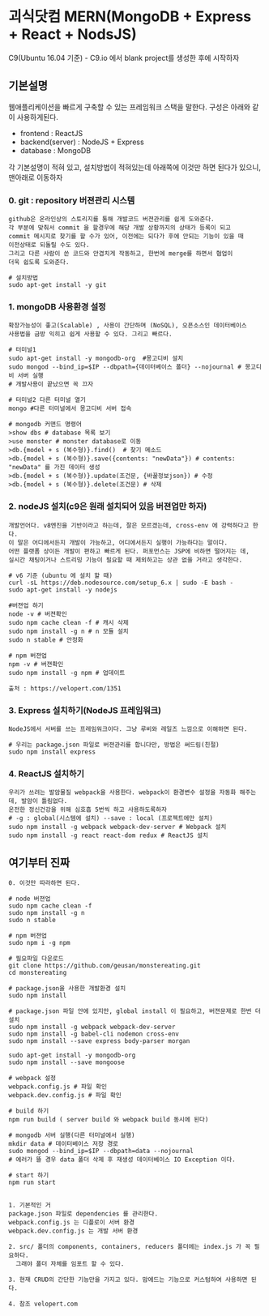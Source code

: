 # 괴식닷컴 MERN(MongoDB + Express + React + NodsJS)
C9(Ubuntu 16.04 기준) - C9.io 에서 blank project를 생성한 후에 시작하자

## 기본설명
웹애플리케이션을 빠르게 구축할 수 있는 프레임워크 스택을 말한다.  구성은 아래와 같이 사용하게된다.
- frontend : ReactJS
- backend(server) : NodeJS + Express
- database : MongoDB

각 기본설명이 적혀 있고, 설치방법이 적혀있는데 아래쪽에 이것만 하면 된다가 있으니, 맨아래로 이동하자


### 0. git : repository 버젼관리 시스템
    github은 온라인상의 스토리지를 통해 개발코드 버젼관리를 쉽게 도와준다. 
    각 부분에 맞춰서 commit 을 할경우에 해당 개발 상황까지의 상태가 등록이 되고
    commit 메시지로 찾기를 할 수가 있어, 이전에는 되다가 후에 안되는 기능이 있을 때
    이전상태로 되돌릴 수도 있다. 
    그리고 다른 사람이 쓴 코드와 안겹치게 작동하고, 한번에 merge를 하면서 협업이
    더욱 쉽도록 도와준다.
    
    # 설치방법
    sudo apt-get install -y git
    
### 1. mongoDB 사용환경 설정
    확장가능성이 좋고(Scalable) , 사용이 간단하며 (NoSQL), 오픈소스인 데이터베이스
    사용법을 금방 익히고 쉽게 사용할 수 있다. 그리고 빠르다.
    
    # 터미널1
    sudo apt-get install -y mongodb-org  #몽고디비 설치
    sudo mongod --bind_ip=$IP --dbpath={데이터베이스 폴더} --nojournal # 몽고디비 서버 실행
    # 개발사용이 끝났으면 꼭 끄자
    
    # 터미널2 다른 터미널 열기
    mongo #다른 터미널에서 몽고디비 서버 접속
    
    # mongodb 커맨드 명령어
    >show dbs # database 목록 보기
    >use monster # monster database로 이동
    >db.{model + s (복수형)}.find()  # 찾기 메소드
    >db.{model + s (복수형)}.save({contents: "newData"}) # contents: "newData" 를 가진 데이터 생성
    >db.{model + s (복수형)}.update(조건문, {바꿀정보json}) # 수정
    >db.{model + s (복수형)}.delete(조건문) # 삭제
    
    
    
### 2. nodeJS 설치(c9은 원래 설치되어 있음 버젼업만 하자)
    개발언어다. v8엔진을 기반이라고 하는데, 잘은 모르겠는데, cross-env 에 강력하다고 한다.
    이 말은 어디에서든지 개발이 가능하고, 어디에서든지 실행이 가능하다는 말이다.
    어떤 플랫폼 상이든 개발이 편하고 빠르게 된다. 퍼포먼스는 JSP에 비하면 떨어지는 데,
    실시간 채팅이거나 스트리밍 기능이 필요할 때 제외하고는 상관 없을 거라고 생각한다.
    
    # v6 기준 (ubuntu 에 설치 할 때)
    curl -sL https://deb.nodesource.com/setup_6.x | sudo -E bash -
    sudo apt-get install -y nodejs
    
    #버젼업 하기
    node -v # 버젼확인
    sudo npm cache clean -f # 캐시 삭제
    sudo npm install -g n # n 모듈 설치
    sudo n stable # 안정화
    
    # npm 버젼업
    npm -v # 버젼확인
    sudo npm install -g npm # 업데이트
    
    출처 : https://velopert.com/1351
    
    
### 3. Express 설치하기(NodeJS 프레임워크)
    NodeJS에서 서버를 쓰는 프레임워크이다. 그냥 루비와 레일즈 느낌으로 이해하면 된다.
    
    # 우리는 package.json 파일로 버젼관리를 합니다만, 방법은 써드림(친절)
    sudo npm install express
    

### 4. ReactJS 설치하기
    우리가 쓰려는 발암물질 webpack을 사용한다. webpack이 환경변수 설정을 자동화 해주는데, 발암이 틀림없다.
    온전한 정신건강을 위해 심호흡 5번씩 하고 사용하도록하자
    # -g : global(시스템에 설치) --save : local (프로젝트에만 설치)
    sudo npm install -g webpack webpack-dev-server # Webpack 설치
    sudo npm install -g react react-dom redux # ReactJS 설치 
    
    

## 여기부터 진짜
    0. 이것만 따라하면 된다.
    
    # node 버젼업
    sudo npm cache clean -f
    sudo npm install -g n
    sudo n stable
    
    # npm 버젼업
    sudo npm i -g npm
    
    # 필요파일 다운로드
    git clone https://github.com/geusan/monstereating.git
    cd monstereating
    
    # package.json을 사용한 개발환경 설치
    sudo npm install
    
    # package.json 파일 안에 있지만, global install 이 필요하고, 버젼문제로 한번 더 설치
    sudo npm install -g webpack webpack-dev-server
    sudo npm install -g babel-cli nodemon cross-env
    sudo npm install --save express body-parser morgan
    
    sudo apt-get install -y mongodb-org
    sudo npm install --save mongoose
    
    # webpack 설정
    webpack.config.js # 파일 확인
    webpack.dev.config.js # 파일 확인
    
    # build 하기
    npm run build ( server build 와 webpack build 동시에 된다)
    
    # mongodb 서버 실행(다른 터미널에서 실행)
    mkdir data # 데이터베이스 저장 경로
    sudo mongod --bind_ip=$IP --dbpath=data --nojournal 
    # 에러가 뜰 경우 data 폴더 삭제 후 재생성 데이터베이스 IO Exception 이다.
    
    # start 하기
    npm run start 
    
    
    1. 기본적인 거
    package.json 파일로 dependencies 를 관리한다.
    webpack.config.js 는 디플로이 서버 환경
    webpack.dev.config.js 는 개발 서버 환경
    
    2. src/ 폴더의 components, containers, reducers 폴더에는 index.js 가 꼭 필요하다. 
      그래야 폴더 자체를 임포트 할 수 있다.
    
    3. 현재 CRUD의 간단한 기능만을 가지고 있다. 맘에드는 기능으로 커스텀하여 사용하면 된다.
    
    4. 참조 velopert.com
    